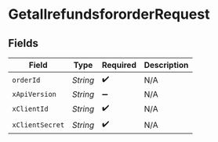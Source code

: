 # GetallrefundsfororderRequest


## Fields

| Field              | Type               | Required           | Description        |
| ------------------ | ------------------ | ------------------ | ------------------ |
| `orderId`          | *String*           | :heavy_check_mark: | N/A                |
| `xApiVersion`      | *String*           | :heavy_minus_sign: | N/A                |
| `xClientId`        | *String*           | :heavy_check_mark: | N/A                |
| `xClientSecret`    | *String*           | :heavy_check_mark: | N/A                |